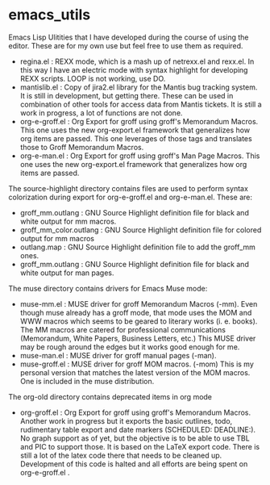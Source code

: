 emacs_utils
===========

Emacs Lisp Ulitities that I have developed during the course of using
the editor. These are for my own use but feel free to use them as
required.

- regina.el : REXX mode, which is a mash up of netrexx.el and
  rexx.el. In this way I have an electric mode with syntax highlight for
  developing REXX scripts. LOOP is not working, use DO. 
- mantislib.el : Copy of jira2.el library for the Mantis bug tracking
  system.  It is still in development, but getting there. These can be 
  used in combination of other tools for access data from Mantis tickets. 
  It is still a work in progress, a lot of functions are not
  done. 
- org-e-groff.el : Org Export for groff using groff's Memorandum
  Macros. This one uses the new org-export.el framework that generalizes
  how org items are passed. This one leverages of those tags and
  translates those to Groff Memorandum Macros.
- org-e-man.el : Org Export for groff using groff's Man Page
  Macros. This one uses the new org-export.el framework that generalizes
  how org items are passed. 
  


The source-highlight directory contains files are used to perform syntax 
colorization during export for org-e-groff.el and org-e-man.el. These are:

- groff_mm.outlang : GNU Source Highlight definition file for black and
  white output for mm macros.
- groff_mm_color.outlang : GNU Source Highlight definition file for
  colored output for mm macros
- outlang.map : GNU Source Highlight definition file to add the groff_mm
  ones. 
- groff_mm.outlang : GNU Source Highlight definition file for black and
  white output for man pages.

The muse directory contains drivers for Emacs Muse mode:

- muse-mm.el : MUSE driver for groff Memorandum Macros (-mm).  Even though
  muse already has a groff mode, that mode  uses the MOM and WWW macros
  which seems to be geared to literary works (i. e. books).
  The MM macros are catered for professional communications
  (Memorandum, White Papers, Business Letters, etc.)
  This MUSE driver may be rough around the edges but it works good
  enough for me.
- muse-man.el : MUSE driver for groff manual pages (-man). 
- muse-groff.el : MUSE driver for groff MOM macros. (-mom) This is my personal
  version that matches the latest version of the MOM macros. One is
  included in the muse distribution.

  
The org-old directory contains deprecated items in org mode

- org-groff.el : Org Export for groff using groff's Memorandum
  Macros. Another work in progress but it exports the basic outlines,
  todo, rudimentary table export and date markers (SCHEDULED: DEADLINE:). 
  No graph support as of yet, but the objective is to be
  able to use TBL and PIC to support those.  It is based on
  the LaTeX export code.  There is still a lot of the latex code
  there that needs to be cleaned up.  Development of this code is halted
  and all efforts are being spent on org-e-groff.el .
